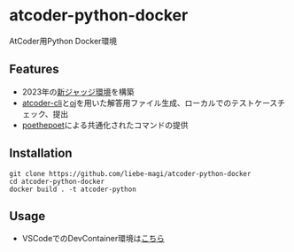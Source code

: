 # atcoder-python-docker

AtCoder用Python Docker環境

## Features

- 2023年の[新ジャッジ環境](https://img.atcoder.jp/file/language-update/language-list.html)を構築
- [atcoder-cli](https://github.com/Tatamo/atcoder-cli)と[oj](https://github.com/online-judge-tools/oj)を用いた解答用ファイル生成、ローカルでのテストケースチェック、提出
- [poethepoet](https://github.com/nat-n/poethepoet)による共通化されたコマンドの提供

## Installation

```
git clone https://github.com/liebe-magi/atcoder-python-docker
cd atcoder-python-docker
docker build . -t atcoder-python
```

## Usage

- VSCodeでのDevContainer環境は[こちら](https://github.com/liebe-magi/atcoder-python-template)